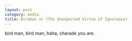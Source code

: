 ```yaml
---
layout: post
category: media
title: Birdman or (The Unexpected Virtue of Ignorance)
---
```


bird man, bird man, haha, charade you are.
